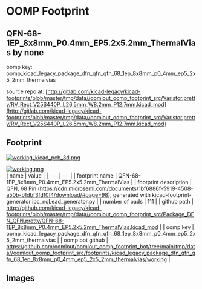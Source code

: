 # OOMP Footprint  
## QFN-68-1EP_8x8mm_P0.4mm_EP5.2x5.2mm_ThermalVias  by none  
  
oomp key: oomp_kicad_legacy_package_dfn_qfn_qfn_68_1ep_8x8mm_p0_4mm_ep5_2x5_2mm_thermalvias  
  
source repo at: [http://gitlab.com/kicad-legacy/kicad-footprints/blob/master/tmp/data//oomlout_oomp_footprint_src/Varistor.pretty/RV_Rect_V25S440P_L26.5mm_W8.2mm_P12.7mm.kicad_mod](http://gitlab.com/kicad-legacy/kicad-footprints/blob/master/tmp/data//oomlout_oomp_footprint_src/Varistor.pretty/RV_Rect_V25S440P_L26.5mm_W8.2mm_P12.7mm.kicad_mod)  
## Footprint  
  
[![working_kicad_pcb_3d.png](working_kicad_pcb_3d_600.png)](working_kicad_pcb_3d.png)  
  
[![working.png](working_600.png)](working.png)  
| name | value | 
| --- | --- | 
| footprint name | QFN-68-1EP_8x8mm_P0.4mm_EP5.2x5.2mm_ThermalVias | 
| footprint description | QFN, 68 Pin (https://cdn.microsemi.com/documents/1bf6886f-5919-4508-a50b-b1dbf3fdf0f4/download/#page=98), generated with kicad-footprint-generator ipc_noLead_generator.py | 
| number of pads | 111 | 
| github path | http://github.com/kicad-legacy/kicad-footprints/blob/master/tmp/data//oomlout_oomp_footprint_src/Package_DFN_QFN.pretty/QFN-68-1EP_8x8mm_P0.4mm_EP5.2x5.2mm_ThermalVias.kicad_mod | 
| oomp key | oomp_kicad_legacy_package_dfn_qfn_qfn_68_1ep_8x8mm_p0_4mm_ep5_2x5_2mm_thermalvias | 
| oomp bot github | https://github.com/oomlout/oomlout_oomp_footprint_bot/tree/main/tmp/data//oomlout_oomp_footprint_src/footprints/kicad_legacy_package_dfn_qfn_qfn_68_1ep_8x8mm_p0_4mm_ep5_2x5_2mm_thermalvias/working | 
## Images  
